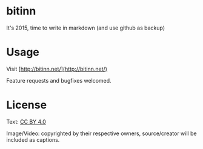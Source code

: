 
bitinn
======

It's 2015, time to write in markdown (and use github as backup)


# Usage

Visit [http://bitinn.net/](http://bitinn.net/)

Feature requests and bugfixes welcomed.


# License

Text: [CC BY 4.0](http://creativecommons.org/licenses/by/4.0/)

Image/Video: copyrighted by their respective owners, source/creator will be included as captions.

